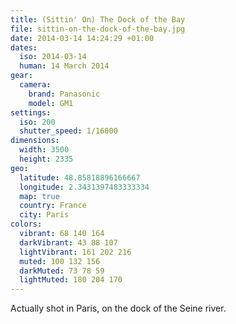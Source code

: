 ```yaml
---
title: (Sittin' On) The Dock of the Bay
file: sittin-on-the-dock-of-the-bay.jpg
date: 2014-03-14 14:24:29 +01:00
dates:
  iso: 2014-03-14
  human: 14 March 2014
gear:
  camera:
    brand: Panasonic
    model: GM1
settings:
  iso: 200
  shutter_speed: 1/16000
dimensions:
  width: 3500
  height: 2335
geo:
  latitude: 48.85818896166667
  longitude: 2.3431397483333334
  map: true
  country: France
  city: Paris
colors:
  vibrant: 68 140 164
  darkVibrant: 43 88 107
  lightVibrant: 161 202 216
  muted: 100 132 156
  darkMuted: 73 78 59
  lightMuted: 180 204 170
---
```


Actually shot in Paris, on the dock of the Seine river.
